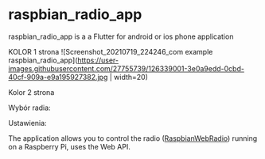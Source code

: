 
# raspbian_radio_app

raspbian_radio_app is a a Flutter for android or ios phone application 

KOLOR 1 strona
![Screenshot_20210719_224246_com example raspbian_radio_app](https://user-images.githubusercontent.com/27755739/126339001-3e0a9edd-0cbd-40cf-909a-e9a195927382.jpg | width=20)


Kolor 2 strona



Wybór radia:


Ustawienia:






The application allows you to control the radio ([RaspbianWebRadio](https://github.com/paneee/RaspbianWebRadio)) running on a Raspberry Pi, uses the Web API.
